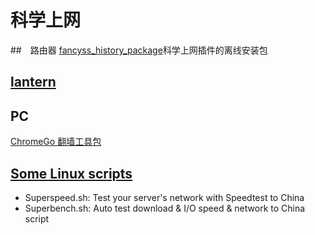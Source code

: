 # 科学上网

##　路由器
[fancyss_history_package](https://github.com/hq450/fancyss_history_package)科学上网插件的离线安装包

## [lantern]()

## PC

[ChromeGo 翻墙工具包](https://github.com/killgcd/chromego)

## [Some Linux scripts](https://github.com/oooldking/script)

- Superspeed.sh: Test your server's network with Speedtest to China
- Superbench.sh: Auto test download & I/O speed & network to China script
